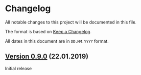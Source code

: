 # Changelog

All notable changes to this project will be documented in this file.

The format is based on [Keep a Changelog](https://keepachangelog.com/en/1.0.0/).

All dates in this document are in `DD.MM.YYYY` format.

## [Version 0.9.0] (22.01.2019)

Initial release

[Version 0.9.0]: https://github.com/tano-systems/luci-app-snmpd-tn/releases/tag/v0.9.0

